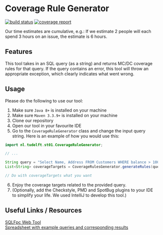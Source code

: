 # Coverage Rule Generator

<!---
e.g. https://gitlab.ewi.tudelft.nl/TI2806/2018-2019/CS/CP19-CS-01/cool-project/badges/master/pipeline.svg
--->

[![build status](https://gitlab.ewi.tudelft.nl/TI2806/2018-2019/ST/cp19-st-01/st-01/badges/master/pipeline.svg)](https://gitlab.ewi.tudelft.nl/TI2806/2018-2019/ST/cp19-st-01/st-01/commits/master)
[![coverage report](https://gitlab.ewi.tudelft.nl/TI2806/2018-2019/ST/cp19-st-01/st-01/badges/master/coverage.svg)](https://gitlab.ewi.tudelft.nl/TI2806/2018-2019/ST/cp19-st-01/st-01/commits/master)


Our time estimates are cumulative, e.g.: If we estimate 2 people will each spend 3 hours on an issue, the estimate is 6 hours.

## Features

This tool takes in an SQL query (as a string) and returns MC/DC coverage rules for that query.
If the query contains an error, this tool will throw an appropriate exception, which clearly indicates what went wrong.

## Usage

Please do the following to use our tool:
1. Make sure `Java 8+` is installed on your machine
2. Make sure `Maven 3.3.9+` is installed on your machine
3. Clone our repository
4. Open our tool in your favourite IDE
5. Go to the `CoverageRuleGenerator` class and change the input query string.
Here is an example of how you would use this:

```java
import nl.tudelft.st01.CoverageRuleGenerator;

// ...

String query = "Select Name, Address FROM Customers WHERE balance > 1000";
List<String> coverageTargets = CoverageRulesGenerator.generateRules(query);

// Do with coverageTargets what you want
```
6. Enjoy the coverage targets related to the provided query.
7. (Optionally, add the Checkstyle, PMD and SpotBug plugins to your IDE to simplify your life. We used IntelliJ to develop this tool.)

## Useful Links / Resources

[SQLFpc Web Tool](https://in2test.lsi.uniovi.es/sqlfpc/SQLFpcWeb.aspx)  
[Spreadsheet with example queries and corresponding results](https://docs.google.com/spreadsheets/d/1MvCkE1jT9OSuqwx1zA13ZczDIyj6YJizuWKqK0SITdY/edit#gid=0)  


